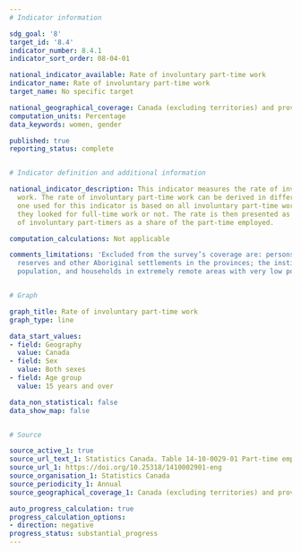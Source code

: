 ```yaml
---
# Indicator information

sdg_goal: '8'
target_id: '8.4'
indicator_number: 8.4.1
indicator_sort_order: 08-04-01

national_indicator_available: Rate of involuntary part-time work
indicator_name: Rate of involuntary part-time work
target_name: No specific target

national_geographical_coverage: Canada (excluding territories) and provinces
computation_units: Percentage
data_keywords: women, gender

published: true
reporting_status: complete


# Indicator definition and additional information

national_indicator_description: This indicator measures the rate of involuntary part-time
  work. The rate of involuntary part-time work can be derived in different ways. The
  one used for this indicator is based on all involuntary part-time workers, whether
  they looked for full-time work or not. The rate is then presented as the number
  of involuntary part-timers as a share of the part-time employed.

computation_calculations: Not applicable

comments_limitations: 'Excluded from the survey’s coverage are: persons living on
  reserves and other Aboriginal settlements in the provinces; the institutionalized
  population, and households in extremely remote areas with very low population density.'


# Graph

graph_title: Rate of involuntary part-time work
graph_type: line

data_start_values:
- field: Geography
  value: Canada
- field: Sex
  value: Both sexes
- field: Age group
  value: 15 years and over

data_non_statistical: false
data_show_map: false


# Source

source_active_1: true
source_url_text_1: Statistics Canada. Table 14-10-0029-01 Part-time employment by reason, annual (x 1,000)
source_url_1: https://doi.org/10.25318/1410002901-eng
source_organisation_1: Statistics Canada
source_periodicity_1: Annual
source_geographical_coverage_1: Canada (excluding territories) and provinces

auto_progress_calculation: true
progress_calculation_options:
- direction: negative
progress_status: substantial_progress
---
```

